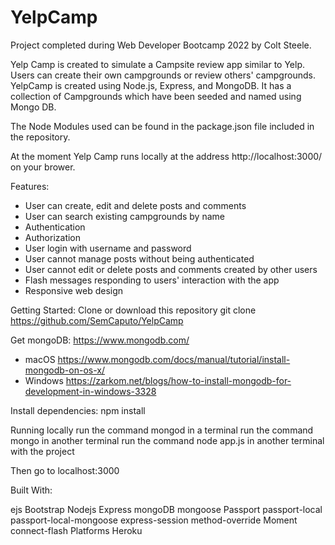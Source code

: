 # YelpCamp
Project completed during Web Developer Bootcamp 2022 by Colt Steele.


Yelp Camp is created to simulate a Campsite review app similar to Yelp.
Users can create their own campgrounds or review others' campgrounds.
YelpCamp is created using Node.js, Express, and MongoDB.
It has a collection of Campgrounds which have been seeded and named using Mongo DB.

The Node Modules used can be found in the package.json file included in the repository.

At the moment Yelp Camp runs locally at the address http://localhost:3000/ on your brower.



Features:
- User can create, edit and delete posts and comments
- User can search existing campgrounds by name
- Authentication
- Authorization
- User login with username and password
- User cannot manage posts without being authenticated
- User cannot edit or delete posts and comments created by other users
- Flash messages responding to users' interaction with the app
- Responsive web design



Getting Started:
Clone or download this repository
git clone https://github.com/SemCaputo/YelpCamp

Get mongoDB:
https://www.mongodb.com/
- macOS
https://www.mongodb.com/docs/manual/tutorial/install-mongodb-on-os-x/
- Windows 
https://zarkom.net/blogs/how-to-install-mongodb-for-development-in-windows-3328


Install dependencies:
npm install


Running locally
run the command mongod in a terminal 
run the command mongo in another terminal
run the command node app.js in another terminal with the project

Then go to localhost:3000



Built With:

ejs
Bootstrap
Nodejs
Express
mongoDB
mongoose
Passport
passport-local
passport-local-mongoose
express-session
method-override
Moment
connect-flash
Platforms
Heroku


